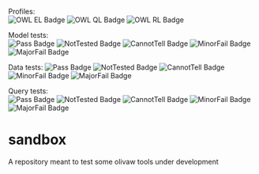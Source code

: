 Profiles:	
![OWL EL Badge](https://img.shields.io/endpoint?url=https://gist.githubusercontent.com/NicoRobertIn/c6a507448ab6b872efbe642afd7d32ea/raw/heads_coucou-19_EL.json)
![OWL QL Badge](https://img.shields.io/endpoint?url=https://gist.githubusercontent.com/NicoRobertIn/c6a507448ab6b872efbe642afd7d32ea/raw/heads_coucou-19_QL.json)
![OWL RL Badge](https://img.shields.io/endpoint?url=https://gist.githubusercontent.com/NicoRobertIn/c6a507448ab6b872efbe642afd7d32ea/raw/heads_coucou-19_RL.json)
 
Model tests:	
![Pass Badge](https://img.shields.io/endpoint?url=https://gist.githubusercontent.com/NicoRobertIn/c6a507448ab6b872efbe642afd7d32ea/raw/heads_coucou-19_MODEL_PASS.json)
![NotTested Badge](https://img.shields.io/endpoint?url=https://gist.githubusercontent.com/NicoRobertIn/c6a507448ab6b872efbe642afd7d32ea/raw/heads_coucou-19_MODEL_NOTTESTED.json)
![CannotTell Badge](https://img.shields.io/endpoint?url=https://gist.githubusercontent.com/NicoRobertIn/c6a507448ab6b872efbe642afd7d32ea/raw/heads_coucou-19_MODEL_CANNOTTELL.json)
![MinorFail Badge](https://img.shields.io/endpoint?url=https://gist.githubusercontent.com/NicoRobertIn/c6a507448ab6b872efbe642afd7d32ea/raw/heads_coucou-19_MODEL_MINORFAIL.json)
![MajorFail Badge](https://img.shields.io/endpoint?url=https://gist.githubusercontent.com/NicoRobertIn/c6a507448ab6b872efbe642afd7d32ea/raw/heads_coucou-19_MODEL_MAJORFAIL.json)
 
Data tests:	
![Pass Badge](https://img.shields.io/endpoint?url=https://gist.githubusercontent.com/NicoRobertIn/c6a507448ab6b872efbe642afd7d32ea/raw/heads_coucou-19_DATA_PASS.json)
![NotTested Badge](https://img.shields.io/endpoint?url=https://gist.githubusercontent.com/NicoRobertIn/c6a507448ab6b872efbe642afd7d32ea/raw/heads_coucou-19_DATA_NOTTESTED.json)
![CannotTell Badge](https://img.shields.io/endpoint?url=https://gist.githubusercontent.com/NicoRobertIn/c6a507448ab6b872efbe642afd7d32ea/raw/heads_coucou-19_DATA_CANNOTTELL.json)
![MinorFail Badge](https://img.shields.io/endpoint?url=https://gist.githubusercontent.com/NicoRobertIn/c6a507448ab6b872efbe642afd7d32ea/raw/heads_coucou-19_DATA_MINORFAIL.json)
![MajorFail Badge](https://img.shields.io/endpoint?url=https://gist.githubusercontent.com/NicoRobertIn/c6a507448ab6b872efbe642afd7d32ea/raw/heads_coucou-19_DATA_MAJORFAIL.json)
 
Query tests:	
![Pass Badge](https://img.shields.io/endpoint?url=https://gist.githubusercontent.com/NicoRobertIn/c6a507448ab6b872efbe642afd7d32ea/raw/heads_coucou-19_QUERY_PASS.json)
![NotTested Badge](https://img.shields.io/endpoint?url=https://gist.githubusercontent.com/NicoRobertIn/c6a507448ab6b872efbe642afd7d32ea/raw/heads_coucou-19_QUERY_NOTTESTED.json)
![CannotTell Badge](https://img.shields.io/endpoint?url=https://gist.githubusercontent.com/NicoRobertIn/c6a507448ab6b872efbe642afd7d32ea/raw/heads_coucou-19_QUERY_CANNOTTELL.json)
![MinorFail Badge](https://img.shields.io/endpoint?url=https://gist.githubusercontent.com/NicoRobertIn/c6a507448ab6b872efbe642afd7d32ea/raw/heads_coucou-19_QUERY_MINORFAIL.json)
![MajorFail Badge](https://img.shields.io/endpoint?url=https://gist.githubusercontent.com/NicoRobertIn/c6a507448ab6b872efbe642afd7d32ea/raw/heads_coucou-19_QUERY_MAJORFAIL.json)
 
# sandbox
A repository meant to test some olivaw tools under development
